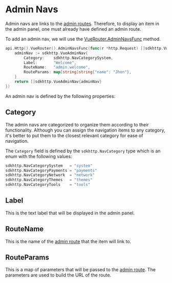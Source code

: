 # Admin Navs

Admin navs are links to the [admin routes](./basic-routing.md#admin-routes). Therefore, to display an item in the admin panel, one must already have defined an admin route.

To add an admin nav, we will use the [VueRouter.AdminNavsFunc](../api/vue-router.md#adminnavsfunc) method.

```go
api.Http().VueRouter().AdminNavsFunc(func(r *http.Request) []sdkhttp.VueAdminNav {
    adminNav := sdkhttp.VueAdminNav{
        Category:    sdkhttp.NavCategorySystem,
        Label:       "Welcome",
        RouteName:   "admin.welcome",
        RouteParams: map[string]string{"name": "Jhon"},
    }
    return []sdkhttp.VueAdminNav{adminNav}
})
```

An admin nav is defined by the following properties:

## Category
The admin navs are categorized to organize them according to their functionality. Although you can assign the navigation items to any category, it's better to put them to the closest relevant category for ease of navigation.

The `Category` field is defined by the `sdkhttp.NavCategory` type which is an enum with the following values:

```go
sdkhttp.NavCategorySystem   = "system"
sdkhttp.NavCategoryPayments = "payments"
sdkhttp.NavCategoryNetwork  = "network"
sdkhttp.NavCategoryThemes   = "themes"
sdkhttp.NavCategoryTools    = "tools"
```

## Label
This is the text label that will be displayed in the admin panel.

## RouteName
This is the name of the [admin route](./basic-routing.md#admin-routes) that the item will link to.

## RouteParams
This is a map of parameters that will be passed to the [admin route](./basic-routing.md#admin-routes). The parameters are used to build the URL of the route.
